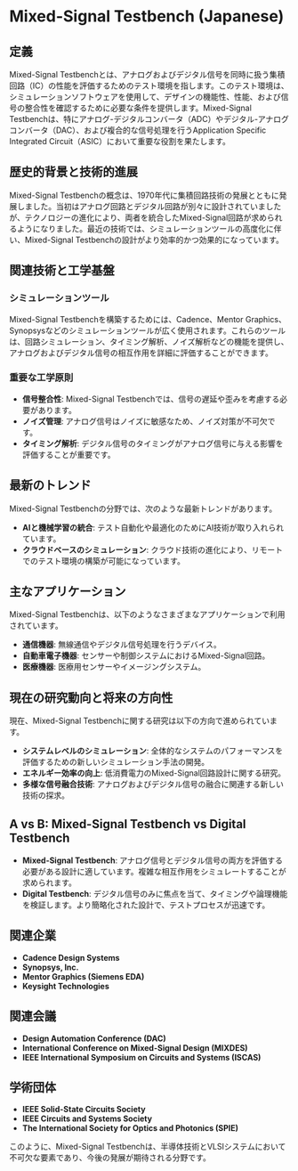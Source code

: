 # Mixed-Signal Testbench (Japanese)

## 定義
Mixed-Signal Testbenchとは、アナログおよびデジタル信号を同時に扱う集積回路（IC）の性能を評価するためのテスト環境を指します。このテスト環境は、シミュレーションソフトウェアを使用して、デザインの機能性、性能、および信号の整合性を確認するために必要な条件を提供します。Mixed-Signal Testbenchは、特にアナログ-デジタルコンバータ（ADC）やデジタル-アナログコンバータ（DAC）、および複合的な信号処理を行うApplication Specific Integrated Circuit（ASIC）において重要な役割を果たします。

## 歴史的背景と技術的進展
Mixed-Signal Testbenchの概念は、1970年代に集積回路技術の発展とともに発展しました。当初はアナログ回路とデジタル回路が別々に設計されていましたが、テクノロジーの進化により、両者を統合したMixed-Signal回路が求められるようになりました。最近の技術では、シミュレーションツールの高度化に伴い、Mixed-Signal Testbenchの設計がより効率的かつ効果的になっています。

## 関連技術と工学基盤
### シミュレーションツール
Mixed-Signal Testbenchを構築するためには、Cadence、Mentor Graphics、Synopsysなどのシミュレーションツールが広く使用されます。これらのツールは、回路シミュレーション、タイミング解析、ノイズ解析などの機能を提供し、アナログおよびデジタル信号の相互作用を詳細に評価することができます。

### 重要な工学原則
- **信号整合性**: Mixed-Signal Testbenchでは、信号の遅延や歪みを考慮する必要があります。
- **ノイズ管理**: アナログ信号はノイズに敏感なため、ノイズ対策が不可欠です。
- **タイミング解析**: デジタル信号のタイミングがアナログ信号に与える影響を評価することが重要です。

## 最新のトレンド
Mixed-Signal Testbenchの分野では、次のような最新トレンドがあります。
- **AIと機械学習の統合**: テスト自動化や最適化のためにAI技術が取り入れられています。
- **クラウドベースのシミュレーション**: クラウド技術の進化により、リモートでのテスト環境の構築が可能になっています。

## 主なアプリケーション
Mixed-Signal Testbenchは、以下のようなさまざまなアプリケーションで利用されています。
- **通信機器**: 無線通信やデジタル信号処理を行うデバイス。
- **自動車電子機器**: センサーや制御システムにおけるMixed-Signal回路。
- **医療機器**: 医療用センサーやイメージングシステム。

## 現在の研究動向と将来の方向性
現在、Mixed-Signal Testbenchに関する研究は以下の方向で進められています。
- **システムレベルのシミュレーション**: 全体的なシステムのパフォーマンスを評価するための新しいシミュレーション手法の開発。
- **エネルギー効率の向上**: 低消費電力のMixed-Signal回路設計に関する研究。
- **多様な信号融合技術**: アナログおよびデジタル信号の融合に関連する新しい技術の探求。

## A vs B: Mixed-Signal Testbench vs Digital Testbench
- **Mixed-Signal Testbench**: アナログ信号とデジタル信号の両方を評価する必要がある設計に適しています。複雑な相互作用をシミュレートすることが求められます。
- **Digital Testbench**: デジタル信号のみに焦点を当て、タイミングや論理機能を検証します。より簡略化された設計で、テストプロセスが迅速です。

## 関連企業
- **Cadence Design Systems**
- **Synopsys, Inc.**
- **Mentor Graphics (Siemens EDA)**
- **Keysight Technologies**

## 関連会議
- **Design Automation Conference (DAC)**
- **International Conference on Mixed-Signal Design (MIXDES)**
- **IEEE International Symposium on Circuits and Systems (ISCAS)**

## 学術団体
- **IEEE Solid-State Circuits Society**
- **IEEE Circuits and Systems Society**
- **The International Society for Optics and Photonics (SPIE)**

このように、Mixed-Signal Testbenchは、半導体技術とVLSIシステムにおいて不可欠な要素であり、今後の発展が期待される分野です。